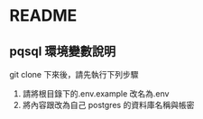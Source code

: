 # README

## pqsql 環境變數說明

git clone 下來後，請先執行下列步驟

1. 請將根目錄下的.env.example 改名為.env
2. 將內容跟改為自己 postgres 的資料庫名稱與帳密
